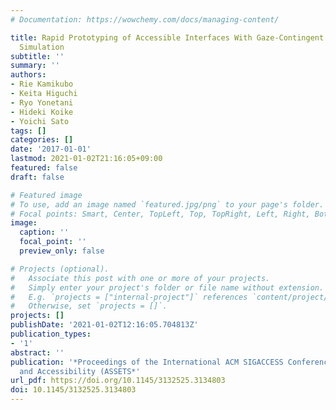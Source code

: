 ```yaml
---
# Documentation: https://wowchemy.com/docs/managing-content/

title: Rapid Prototyping of Accessible Interfaces With Gaze-Contingent Tunnel Vision
  Simulation
subtitle: ''
summary: ''
authors:
- Rie Kamikubo
- Keita Higuchi
- Ryo Yonetani
- Hideki Koike
- Yoichi Sato
tags: []
categories: []
date: '2017-01-01'
lastmod: 2021-01-02T21:16:05+09:00
featured: false
draft: false

# Featured image
# To use, add an image named `featured.jpg/png` to your page's folder.
# Focal points: Smart, Center, TopLeft, Top, TopRight, Left, Right, BottomLeft, Bottom, BottomRight.
image:
  caption: ''
  focal_point: ''
  preview_only: false

# Projects (optional).
#   Associate this post with one or more of your projects.
#   Simply enter your project's folder or file name without extension.
#   E.g. `projects = ["internal-project"]` references `content/project/deep-learning/index.md`.
#   Otherwise, set `projects = []`.
projects: []
publishDate: '2021-01-02T12:16:05.704813Z'
publication_types:
- '1'
abstract: ''
publication: '*Proceedings of the International ACM SIGACCESS Conference on Computers
  and Accessibility (ASSETS*'
url_pdf: https://doi.org/10.1145/3132525.3134803
doi: 10.1145/3132525.3134803
---
```

